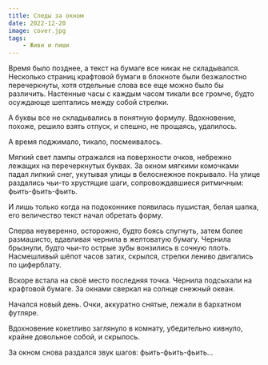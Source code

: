 ```yaml
---
title: Следы за окном
date: 2022-12-20
image: cover.jpg
tags:
    - Живи и пиши
---
```


Время было позднее, а текст на бумаге все никак не складывался. Несколько страниц крафтовой бумаги в блокноте были безжалостно перечеркнуты, хотя отдельные слова все еще можно было бы различить. Настенные часы с каждым часом тикали все громче, будто осуждающе шептались между собой стрелки.

А буквы все не складывались в понятную формулу. Вдохновение, похоже, решило взять отпуск, и спешно, не прощаясь, удалилось.

А время поджимало, тикало, посмеивалось.

Мягкий свет лампы отражался на поверхности очков, небрежно лежащих на перечеркнутых буквах. За окном мягкими комочками падал липкий снег, укутывая улицы в белоснежное покрывало. На улице раздались чьи-то хрустящие шаги, сопровождавшиеся ритмичным: фьить-фьить-фьить. 

И лишь только когда на подоконнике появилась пушистая, белая шапка, его величество текст начал обретать форму. 

Сперва неуверенно, осторожно, будто боясь спугнуть, затем более размашисто, вдавливая чернила в желтоватую бумагу. Чернила брызнули, будто чьи-то острые зубы вонзились в сочную плоть. Насмешливый шёпот часов затих, скрылся, стрелки лениво двигались по циферблату. 

Вскоре встала на своё место последняя точка. Чернила подсыхали на крафтовой бумаге. За окнами сверкал на солнце снежный океан. 

Начался новый день. Очки, аккуратно снятые, лежали в бархатном футляре. 

Вдохновение кокетливо заглянуло в комнату, убедительно кивнуло, крайне довольное собой, и скрылось. 

За окном снова раздался звук шагов: фьить-фьить-фьить...
